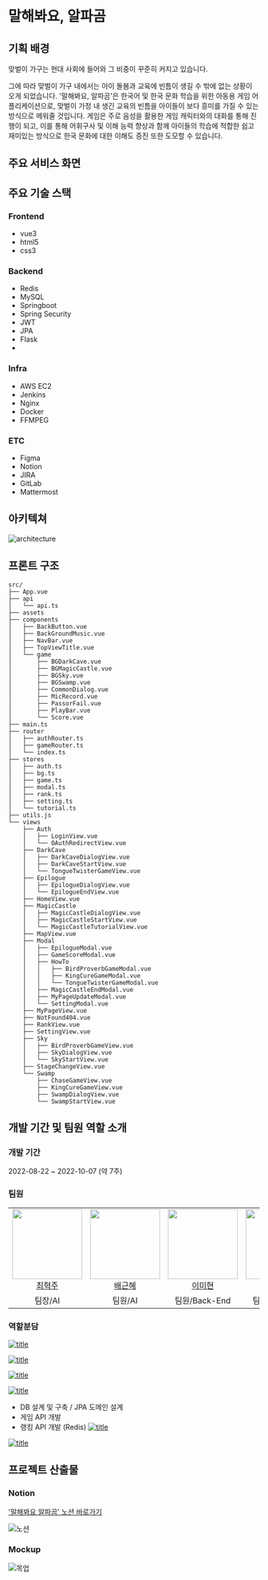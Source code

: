 # 말해봐요, 알파곰

## 기획 배경
맞벌이 가구는 현대 사회에 들어와 그 비중이 꾸준히 커지고 있습니다. 

그에 따라 맞벌이 가구 내에서는 아이 돌봄과 교육에 빈틈이 생길 수 밖에 없는 상황이 오게 되었습니다. 
'말해봐요, 알파곰'은 한국어 및 한국 문화 학습을 위한 아동용 게임 어플리케이션으로,  맞벌이 가정 내 생긴 교육의 빈틈을 아이들이 보다 흥미를 가질 수 있는 방식으로 메워줄 것입니다.
게임은 주로 음성을 활용한 게임 캐릭터와의 대화를 통해 진행이 되고, 이를 통해 어휘구사 및 이해 능력 향상과 함께 아이들의 학습에 적합한 쉽고 재미있는 방식으로 한국 문화에 대한 이해도 증진 또한 도모할 수 있습니다.

## 주요 서비스 화면
## 주요 기술 스택
### Frontend
- vue3
- html5
- css3

### Backend
- Redis
- MySQL
- Springboot
- Spring Security
- JWT
- JPA
- Flask
- 
### Infra
- AWS EC2
- Jenkins
- Nginx
- Docker
- FFMPEG

### ETC
- Figma
- Notion
- JIRA
- GitLab
- Mattermost

## 아키텍쳐
![architecture](README/architecture.png)

## 프론트 구조
```
src/
├── App.vue
├── api
│   └── api.ts
├── assets
├── components
│   ├── BackButton.vue
│   ├── BackGroundMusic.vue
│   ├── NavBar.vue
│   ├── TopViewTitle.vue
│   └── game
│       ├── BGDarkCave.vue
│       ├── BGMagicCastle.vue
│       ├── BGSky.vue
│       ├── BGSwamp.vue
│       ├── CommonDialog.vue
│       ├── MicRecord.vue
│       ├── PassorFail.vue
│       ├── PlayBar.vue
│       └── Score.vue
├── main.ts
├── router
│   ├── authRouter.ts
│   ├── gameRouter.ts
│   └── index.ts
├── stores
│   ├── auth.ts
│   ├── bg.ts
│   ├── game.ts
│   ├── modal.ts
│   ├── rank.ts
│   ├── setting.ts
│   └── tutorial.ts
├── utils.js
└── views
    ├── Auth
    │   ├── LoginView.vue
    │   └── OAuthRedirectView.vue
    ├── DarkCave
    │   ├── DarkCaveDialogView.vue
    │   ├── DarkCaveStartView.vue
    │   └── TongueTwisterGameView.vue
    ├── Epilogue
    │   ├── EpilogueDialogView.vue
    │   └── EpilogueEndView.vue
    ├── HomeView.vue
    ├── MagicCastle
    │   ├── MagicCastleDialogView.vue
    │   ├── MagicCastleStartView.vue
    │   └── MagicCastleTutorialView.vue
    ├── MapView.vue
    ├── Modal
    │   ├── EpilogueModal.vue
    │   ├── GameScoreModal.vue
    │   ├── HowTo
    │   │   ├── BirdProverbGameModal.vue
    │   │   ├── KingCureGameModal.vue
    │   │   └── TongueTwisterGameModal.vue
    │   ├── MagicCastleEndModal.vue
    │   ├── MyPageUpdateModal.vue
    │   └── SettingModal.vue
    ├── MyPageView.vue
    ├── NotFound404.vue
    ├── RankView.vue
    ├── SettingView.vue
    ├── Sky
    │   ├── BirdProverbGameView.vue
    │   ├── SkyDialogView.vue
    │   └── SkyStartView.vue
    ├── StageChangeView.vue
    └── Swamp
        ├── ChaseGameView.vue
        ├── KingCureGameView.vue
        ├── SwampDialogView.vue
        └── SwampStartView.vue
```

## 개발 기간 및 팀원 역할 소개

### 개발 기간
2022-08-22 ~ 2022-10-07 (약 7주)
### 팀원
<table>
    <tr>
        <td height="140px" align="center"> <a href="https://github.com/spaceforvincent">
            <img src="https://avatars.githubusercontent.com/u/77443446?v=4" width="140px" /> <br>최혁주</a> <br>
        </td>
        <td height="140px" align="center"> <a href="https://github.com/hyehye66">
            <img src="https://avatars.githubusercontent.com/u/97655755?v=4" width="140px" /> <br>배근혜</a> <br>
        </td>
        <td height="140px" align="center"> <a href="https://github.com/mhlee21">
            <img src="https://avatars.githubusercontent.com/u/79842676?v=4" width="140px" /> <br>이미현</a> <br>
        </td>
        <td height="140px" align="center"> <a href="https://github.com/Gyeong10">
            <img src="https://avatars.githubusercontent.com/u/97589661?v=4" width="140px" /> <br>박경열</a> <br>
        </td>
        <td height="140px" align="center"> <a href="https://github.com/Hyunbird">
            <img src="https://avatars.githubusercontent.com/u/97654804?v=4" width="140px" /> <br>이현정</a> <br>
        </td>
        <td height="140px" align="center"> <a href="https://github.com/kettle4ot">
            <img src="https://avatars.githubusercontent.com/u/66373647?v=4" width="140px" /> <br>김수빈</a> <br>
        </td>
    </tr>
    <tr>
        <td align="center">
        팀장/AI
        </td>
        <td align="center">
        팀원/AI
        </td>
        <td align="center">
        팀원/Back-End
        </td>
        <td align="center">
        팀원/Back-End
        </td>
        <td align="center">
        팀원/Front-End
        </td>
        <td align="center">
        팀원/Front-End
        </td>
    </tr>
</table>

### 역할분담

[![title](https://img.shields.io/badge/DEVLOPER-최혁주-00BFFF)](https://github.com/spaceforvincent)

[![title](https://img.shields.io/badge/DEVLOPER-배근혜-FFA500)](https://github.com/hyehye66)

[![title](https://img.shields.io/badge/DEVLOPER-이미현-8FBC8F)](https://github.com/mhlee21)

[![title](https://img.shields.io/badge/DEVLOPER-박경열-7FFFD4)](https://github.com/Gyeong10)
- DB 설계 및 구축 / JPA 도메인 설계
- 게임 API 개발
- 랭킹 API 개발 (Redis)
[![title](https://img.shields.io/badge/DEVLOPER-이현정-FFFAFA)](https://github.com/Hyunbird)

[![title](https://img.shields.io/badge/DEVLOPER-김수빈-006400)](https://github.com/kettle4ot)


## 프로젝트 산출물
### Notion
['말해봐요 알파곰' 노션 바로가기](https://aboutvincent.notion.site/by-Alphagom-4fa3f449533243bca058a64bd3925011)

![노션](README/notion.png)

### Mockup
![목업](README/figma.png)
